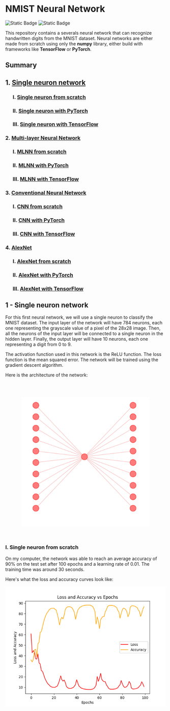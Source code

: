 # NMIST Neural Network

![Static Badge](https://img.shields.io/badge/made_in-France-red?labelColor=blue)
![Static Badge](https://img.shields.io/badge/language-Python-f7d54d?labelColor=4771a4)

This repository contains a severals neural network that can recognize handwritten digits from the MNIST dataset. Neural networks are either made from scratch using only the **numpy** library, either build with frameworks like **TensorFlow** or **PyTorch**.

## Summary

## 1. [Single neuron network](#1---single-neuron-network)

### &nbsp;&nbsp;&nbsp;&nbsp;&nbsp; I. [Single neuron from scratch](#I.---single-neuron-from-scratch)

### &nbsp;&nbsp;&nbsp;&nbsp;&nbsp; II. [Single neuron with PyTorch](#)

### &nbsp;&nbsp;&nbsp;&nbsp;&nbsp; III. [Single neuron with TensorFlow](#)

### 2. [Multi-layer Neural Network](#2---multi---layer-neural-network)

### &nbsp;&nbsp;&nbsp;&nbsp;&nbsp; I. [MLNN from scratch](#)

### &nbsp;&nbsp;&nbsp;&nbsp;&nbsp; II. [MLNN with PyTorch](#)

### &nbsp;&nbsp;&nbsp;&nbsp;&nbsp; III. [MLNN with TensorFlow](#)

### 3. [Conventional Neural Network](#3---conventional-neural-network)

### &nbsp;&nbsp;&nbsp;&nbsp;&nbsp; I. [CNN from scratch](#)

### &nbsp;&nbsp;&nbsp;&nbsp;&nbsp; II. [CNN with PyTorch](#)

### &nbsp;&nbsp;&nbsp;&nbsp;&nbsp; III. [CNN with TensorFlow](#)

### 4. [AlexNet](4---alexnet)

### &nbsp;&nbsp;&nbsp;&nbsp;&nbsp; I. [AlexNet from scratch](#)

### &nbsp;&nbsp;&nbsp;&nbsp;&nbsp; II. [AlexNet with PyTorch](#)

### &nbsp;&nbsp;&nbsp;&nbsp;&nbsp; III. [AlexNet with TensorFlow](#)

## 1 - Single neuron network

For this first neural network, we will use a single neuron to classify the MNIST dataset. The input layer of the network will have 784 neurons, each one representing the grayscale value of a pixel of the 28x28 image. Then, all the neurons of the input layer will be connected to a single neuron in the hidden layer. Finally, the output layer will have 10 neurons, each one representing a digit from 0 to 9.

The activation function used in this network is the ReLU function. The loss function is the mean squared error. The network will be trained using the gradient descent algorithm.

Here is the architecture of the network:

<br><br>

<p align="center">
<img src="assets/svg/single_neuron_architecture.svg" alt="Single neuronne architecture" style="width:80%"/>
</p>
<br>

### I. Single neuron from scratch

On my computer, the network was able to reach an average accuracy of 90% on the test set after 100 epochs and a learning rate of 0.01. The training time was around 30 seconds.

Here's what the loss and accuracy curves look like:

<p align="center">
<img src="assets/images/loss_vs_epoch_single_neuron_scratch.png"/>
</p>
